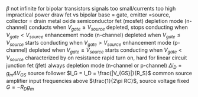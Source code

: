 $\beta$ not infinite for bipolar transistors
	signals too small/currents too high
	impractical power draw
fet vs bipolar
	base = gate, emitter =source, collector = drain
	metal oxide semiconductor fet (mosfet)
		depletion mode (n-channel)
			conducts when $V_{gate} \geq V_{source}$
			depleted, stops conducting when $V_{gate} < V_{source}$
		enhancement mode (n-channel)
			depleted when $V_{gate} \leq V_{source}$
			starts conducting when $V_{gate} > V_{source}$
		enhancement mode (p-channel)
			depleted when $V_{gate} \geq V_{source}$
			starts conducting when $V_{gate} < V_{source}$
		characterized by on resistance
		rapid turn on, hard for linear circuit
	junction fet (jfet)
		always depletion mode (n-channel or p-channel)
		$\Delta i_D = g_m\Delta V_{GS}$
		source follower
			$I_G = I_D = \frac{|V_{GS}|}{R_S}$
		common source amplifier
			input frequencies above $\frac{1}{2\pi RC}$, source voltage fixed
			$G = -R_Dg_m$